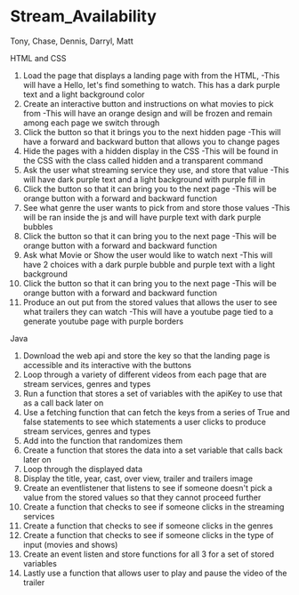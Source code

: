 # Stream_Availability

Tony, Chase, Dennis, Darryl, Matt

HTML and CSS

1. Load the page that displays a landing page with from the HTML,
-This will have a Hello, let's find something to watch. This has a dark purple text and a light background color
2. Create an interactive button and instructions on what movies to pick from
-This will have an orange design and will be frozen and remain among each page we switch through
3. Click the button so that it brings you to the next hidden page
-This will have a forward and backward button that allows you to change pages
4. Hide the pages with a hidden display in the CSS
-This will be found in the CSS with the class called hidden and a transparent command
5. Ask the user what streaming service they use, and store that value
-This will have dark purple text and a light background with purple fill in
6. Click the button so that it can bring you to the next page
-This will be orange button with a forward and backward function
7. See what genre the user wants to pick from and store those values
-This will be ran inside the js and will have purple text with dark purple bubbles
8. Click the button so that it can bring you to the next page
-This will be orange button with a forward and backward function
9. Ask what Movie or Show the user would like to watch next
-This will have 2 choices with a dark purple bubble and purple text with a light background
10. Click the button so that it can bring you to the next page
-This will be orange button with a forward and backward function
11. Produce an out put from the stored values that allows the user to see what trailers they can watch 
-This will have a youtube page tied to a generate youtube page with purple borders

Java

1. Download the web api and store the key so that the landing page is accessible and its interactive with the buttons
2. Loop through a variety of different videos from each page that are stream services, genres and types
3. Run a function that stores a set of variables with the apiKey to use that as a call back later on 
4. Use a fetching function that can fetch the keys from a series of True and false statements to see which statements a user clicks to produce stream services, genres and types
5. Add into the function that randomizes them 
6. Create a function that stores the data into a set variable that calls back later on
7. Loop through the displayed data 
8. Display the title, year, cast, over view, trailer and trailers image
9. Create an eventlistener that listens to see if someone doesn't pick a value from the stored values so that they cannot proceed further
10. Create a function that checks to see if someone clicks in the streaming services
11. Create a function that checks to see if someone clicks in the genres
12. Create a function that checks to see if someone clicks in the type of input (movies and shows)
13. Create an event listen and store functions for all 3 for a set of stored variables
14. Lastly  use a function that allows user to play and pause the video of the trailer